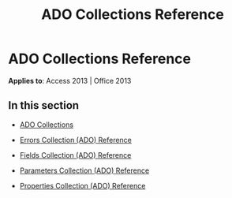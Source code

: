 ﻿---
title: ADO Collections Reference
TOCTitle: ADO Collections
ms:assetid: 40ff4d30-85de-4cc6-a3d0-e24a3c5c2c0d
ms:mtpsurl: https://msdn.microsoft.com/library/JJ249185(v=office.15)
ms:contentKeyID: 48544441
ms.date: 09/18/2015
mtps_version: v=office.15
---

# ADO Collections Reference


**Applies to**: Access 2013 | Office 2013

## In this section

  - [ADO Collections](ado-collections.md)

  - [Errors Collection (ADO) Reference](errors-collection-ado-reference.md)

  - [Fields Collection (ADO) Reference](fields-collection-ado-reference.md)

  - [Parameters Collection (ADO) Reference](parameters-collection-ado-reference.md)

  - [Properties Collection (ADO) Reference](properties-collection-ado-reference.md)

